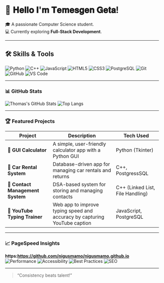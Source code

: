   # 👋 𝐇𝐞𝐥𝐥𝐨 𝐈'𝐦 𝐓𝐞𝐦𝐞𝐬𝐠𝐞𝐧 𝐆𝐞𝐭𝐚!

🎓 A passionate Computer Science student.  
💻 Currently exploring **Full-Stack Development**.  

---
## 🛠️ Skills & Tools

![Python](https://img.shields.io/badge/-Python-3776AB?style=flat&logo=python&logoColor=white)
![C++](https://img.shields.io/badge/-C++-00599C?style=flat&logo=c%2B%2B&logoColor=white)
![JavaScript](https://img.shields.io/badge/-JavaScript-F7DF1E?style=flat&logo=javascript&logoColor=black)
![HTML5](https://img.shields.io/badge/-HTML5-E34F26?style=flat&logo=html5&logoColor=white)
![CSS3](https://img.shields.io/badge/-CSS3-1572B6?style=flat&logo=css3&logoColor=white)
![PostgreSQL](https://img.shields.io/badge/-PostgreSQL-336791?style=flat&logo=postgresql&logoColor=white)
![Git](https://img.shields.io/badge/-Git-F05032?style=flat&logo=git&logoColor=white)
![GitHub](https://img.shields.io/badge/-GitHub-181717?style=flat&logo=github&logoColor=white)
![VS Code](https://img.shields.io/badge/-VS%20Code-007ACC?style=flat&logo=visual-studio-code&logoColor=white)

---

### 📊 GitHub Stats

![Thomas's GitHub Stats](https://github-readme-stats.vercel.app/api?username=nigusmamo&show_icons=true&theme=radical)
![Top Langs](https://github-readme-stats.vercel.app/api/top-langs/?username=nigusmamo&layout=compact&theme=radical)

---

### 🏆 Featured Projects

| Project | Description | Tech Used |
|----------|--------------|-----------|
| 🧮 **GUI Calculator** | A simple, user-friendly calculator app with a Python GUI | Python (Tkinter) |
| 🚗 **Car Rental System** | Database-driven app for managing car rentals and returns | C++, PostgressSQL |
| 👤 **Contact Management System** | DSA-based system for storing and managing contacts | C++ (Linked List, File Handling) |
| 🎯 **YouTube Typing Trainer** | Web app to improve typing speed and accuracy by capturing YouTube caption | JavaScript, PostgreSQL |

---
### 📈 PageSpeed Insights

**https:https://github.com/nigusmamo/nigusmamo.github.io** ![Performance](https://img.shields.io/badge/Performance-68-green?style=flat&logo=pagespeed&logoColor=white)
![Accessibility](https://img.shields.io/badge/Accessibility-96-green?style=flat&logo=pagespeed&logoColor=white)
![Best Practices](https://img.shields.io/badge/Best%20Practices-100-green?style=flat&logo=pagespeed&logoColor=white)
![SEO](https://img.shields.io/badge/SEO-100-green?style=flat&logo=pagespeed&logoColor=white)

---

> “Consistency beats talent!”
